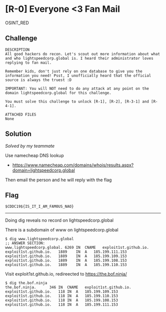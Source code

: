 # [R-0] Everyone <3 Fan Mail
OSINT_RED

## Challenge 

	DESCRIPTION
	All good hackers do recon. Let's scout out more information about what and who lightspeedcorp.global is. I heard their administrator loves replying to fan mail.

	Remember kids, don't just rely on one database to give you the information you need! Psst, I unofficially heard that the official source is always the truest :D 

	IMPORTANT: You will NOT need to do any attack at any point on the domain lightspeedcorp.global for this challenge.

	You must solve this challenge to unlock [R-1], [R-2], [R-3-1] and [R-4-1].

	ATTACHED FILES
	None

## Solution

*Solved by my teammate*

Use namecheap DNS lookup

- https://www.namecheap.com/domains/whois/results.aspx?domain=lightspeedcorp.global

Then email the person and he will reply with the flag

## Flag

	$CDDC19${IS_IT_I_AM_FAM0US_NAO}

---

Doing dig reveals no record on lightspeedcorp.global

There is a subdomain of www on lightspeedcorp.global

	$ dig www.lightspeedcorp.global
	;; ANSWER SECTION:
	www.lightspeedcorp.global. 6269	IN	CNAME	exploit1st.github.io.
	exploit1st.github.io.	1889	IN	A	185.199.111.153
	exploit1st.github.io.	1889	IN	A	185.199.109.153
	exploit1st.github.io.	1889	IN	A	185.199.108.153
	exploit1st.github.io.	1889	IN	A	185.199.110.153

Visit exploit1st.github.io, redireected to https://the.bof.ninja/

	$ dig the.bof.ninja
	the.bof.ninja.		346	IN	CNAME	exploit1st.github.io.
	exploit1st.github.io.	118	IN	A	185.199.109.153
	exploit1st.github.io.	118	IN	A	185.199.110.153
	exploit1st.github.io.	118	IN	A	185.199.108.153
	exploit1st.github.io.	118	IN	A	185.199.111.153
